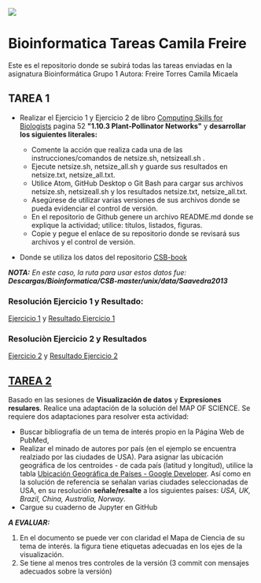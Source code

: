 ![ ](https://omniprex.com/wp-content/uploads/2018/04/bioinformatica.jpg)

# Bioinformatica Tareas Camila Freire
Este es el repositorio donde se subirá todas las tareas enviadas en la asignatura Bioinformática Grupo 1
Autora: Freire Torres Camila Micaela

## TAREA 1

- Realizar el Ejercicio 1 y Ejercicio 2 de libro [Computing Skills for Biologists](https://drive.google.com/file/d/18ul3LT6-ASxYxO_1u9lonjJBWjwPTxJb/view?usp=sharing) pagina 52 **"1.10.3 Plant-Pollinator Networks"** y **desarrollar los siguientes literales:**

  - Comente la acción que realiza cada una de las instrucciones/comandos de netsize.sh, netsizeall.sh . 
  - Ejecute netsize.sh, netsize_all.sh y guarde sus resultados en netsize.txt, netsize_all.txt.  
  - Utilice Atom, GitHub Desktop o Git Bash para cargar sus archivos netsize.sh, netsizeall.sh y los resultados netsize.txt, netsize_all.txt.  
  - Asegúrese de utilizar varias versiones de sus archivos donde se pueda evidenciar el control de versión. 
  - En el repositorio de Github genere un archivo README.md donde se explique la actividad; utilice: títulos, listados, figuras.  
  - Copie y pegue el enlace de su repositorio donde se revisará sus archivos y el control de versión.
  
- Donde se utiliza los datos del repositorio [CSB-book](https://github.com/CSB-book/CSB.git)

**_NOTA:_** _En este caso, la ruta para usar estos datos fue: **Descargas/Bioinformatica/CSB-master/unix/data/Saavedra2013**_

### Resolución Ejercicio 1 y Resultado:
[Ejercicio 1](netsize.sh) y [Resultado Ejercicio 1](netsize.txt)

### Resoluciòn Ejercicio 2 y Resultados

[Ejercicio 2](netsize_all.sh) y [ Resultado Ejercicio 2](netsize_all.txt)

## [TAREA 2]()

Basado en las sesiones de **Visualización de datos** y **Expresiones resulares**. Realice una adaptación de la solución del MAP OF SCIENCE. Se requiere dos adaptaciones para resolver esta actividad:

- Buscar bibliografía de un tema de interés propio en la Página Web de PubMed,
- Realizar el minado de autores por país (en el ejemplo se encuentra realziado por las ciudades de USA). Para asignar las ubicación geográfica de los centroides - de cada país (latitud y longitud), utilice la tabla  [Ubicación Geográfica de Países - Google Developer](https://developers.google.com/public-data/docs/canonical/countries_csv). Así como en la solución de referencia se señalan varias ciudades seleccionadas de USA, en su resolución **señale/resalte** a los siguientes países: *USA, UK, Brazil, China, Australia, Norway*.  
- Cargue su cuaderno de Jupyter en GitHub

***A EVALUAR:***

1. En el documento se puede ver con claridad el Mapa de Ciencia de su tema de interés.
la figura tiene etiquetas adecuadas en los ejes de la visualización. 
2. Se tiene al menos tres controles de la versión (3 commit con mensajes adecuados sobre la versión)
